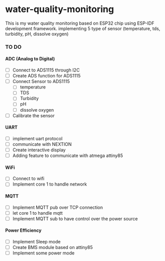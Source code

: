 # water-quality-monitoring

This is my water quality monitoring based on ESP32 chip using ESP-IDF development framework.
implementing 5 type of sensor (temperature, tds, turbidity, pH, dissolve oxygen)

### TO DO
#### ADC (Analog to Digital)
- [ ] Connect to ADS1115 through I2C
- [ ] Create ADS function for ADS1115
- [ ] Connect Sensor to ADS1115
    - [ ] temperature
    - [ ] TDS
    - [ ] Turbidity
    - [ ] pH
    - [ ] dissolve oxygen
- [ ] Calibrate the sensor
#### UART
- [ ] implement uart protocol
- [ ] communicate with NEXTION
- [ ] Create interactive display
- [ ] Adding feature to communicate with atmega attiny85
#### WiFi
- [ ] Connect to wifi
- [ ] Implement core 1 to handle network
#### MQTT
- [ ] Implement MQTT pub over TCP connection
- [ ] let core 1 to handle mqtt
- [ ] Implement MQTT sub to have control over the power source
#### Power Efficiency
- [ ] Implement Sleep mode
- [ ] Create BMS module based on attiny85
- [ ] Implement some power mode
